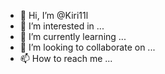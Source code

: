 - 👋 Hi, I’m @Kiri11l
- 👀 I’m interested in ...
- 🌱 I’m currently learning ...
- 💞️ I’m looking to collaborate on ...
- 📫 How to reach me ...

<!---
Kiri11l/Kiri11l is a ✨ special ✨ repository because its `README.md` (this file) appears on your GitHub profile.
You can click the Preview link to take a look at your changes.
--->
